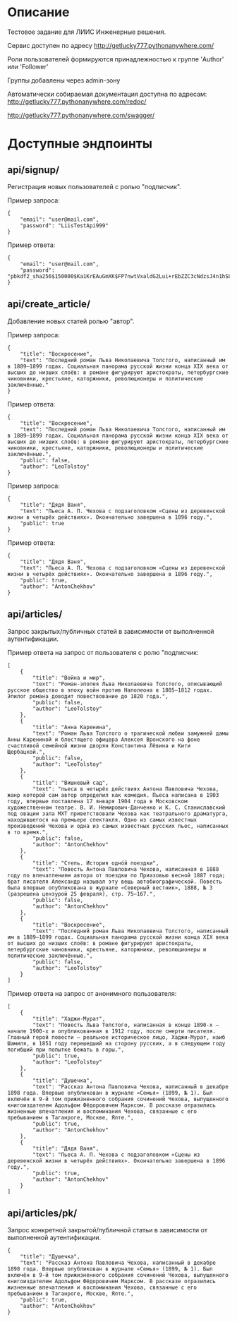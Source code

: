 # Описание

Тестовое задание для ЛИИС Инженерные решения.

Сервис доступен по адресу 
http://getlucky777.pythonanywhere.com/

Роли пользователей формируются принадлежностью к группе 'Author' или 'Follower'

Группы добавлены через admin-зону

Автоматически собираемая документация доступна по адресам:
http://getlucky777.pythonanywhere.com/redoc/

http://getlucky777.pythonanywhere.com/swagger/

# Доступные эндпоинты

## api/signup/ 
Регистрация новых пользователей с ролью "подписчик".

Пример запроса:
```
{
    "email": "user@mail.com",
    "password": "LiisTestApi999"
}
```
Пример ответа:
```
{
    "email": "user@mail.com",
    "password": "pbkdf2_sha256$150000$Ka1KrEAuGmXK$FP7nwtVxaldG2Lui+rEbZZC3cNdzsJ4n1hSLTpK4E2s="
}
```

## api/create_article/
Добавление новых статей ролью "автор".

Пример запроса:
```
{
    "title": "Воскресение",
    "text": "Последний роман Льва Николаевича Толстого, написанный им в 1889—1899 годах. Социальная панорама русской жизни конца XIX века от высших до низших слоёв: в романе фигурируют аристократы, петербургские чиновники, крестьяне, каторжники, революционеры и политические заключённые."
}
```
Пример ответа:
```
{
    "title": "Воскресение",
    "text": "Последний роман Льва Николаевича Толстого, написанный им в 1889—1899 годах. Социальная панорама русской жизни конца XIX века от высших до низших слоёв: в романе фигурируют аристократы, петербургские чиновники, крестьяне, каторжники, революционеры и политические заключённые.",
    "public": false,
    "author": "LeoTolstoy"
}
```

Пример запроса:
```
{
    "title": "Дядя Ваня",
    "text": "Пьеса А. П. Чехова с подзаголовком «Сцены из деревенской жизни в четырёх действиях». Окончательно завершена в 1896 году.",
    "public": true
}
```
Пример ответа:
```
{
    "title": "Дядя Ваня",
    "text": "Пьеса А. П. Чехова с подзаголовком «Сцены из деревенской жизни в четырёх действиях». Окончательно завершена в 1896 году.",
    "public": true,
    "author": "AntonChekhov"
}
```

## api/articles/
Запрос закрытых/публичных статей в зависимости от выполненной аутентификации.

Пример ответа на запрос от пользователя с ролю "подписчик:
```
[
    {
        "title": "Война и мир",
        "text": "Роман-эпопея Льва Николаевича Толстого, описывающий русское общество в эпоху войн против Наполеона в 1805—1812 годах. Эпилог романа доводит повествование до 1820 года.",
        "public": false,
        "author": "LeoTolstoy"
    },
    {
        "title": "Анна Каренина",
        "text": "Роман Льва Толстого о трагической любви замужней дамы Анны Карениной и блестящего офицера Алексея Вронского на фоне счастливой семейной жизни дворян Константина Лёвина и Кити Щербацкой.",
        "public": false,
        "author": "LeoTolstoy"
    },
    {
        "title": "Вишневый сад",
        "text": "пьеса в четырёх действиях Антона Павловича Чехова, жанр которой сам автор определил как комедия. Пьеса написана в 1903 году, впервые поставлена 17 января 1904 года в Московском художественном театре. В. И. Немирович-Данченко и К. С. Станиславский под овации зала МХТ приветствовали Чехова как театрального драматурга, находившегося на премьере спектакля. Одно из самых известных произведений Чехова и одна из самых известных русских пьес, написанных в то время.",
        "public": false,
        "author": "AntonChekhov"
    },
    {
        "title": "Степь. История одно́й поездки",
        "text": "Повесть Антона Павловича Чехова, написанная в 1888 году по впечатлениям автора от поездки по Приазовью весной 1887 года; брат писателя Александр называл эту вещь автобиографической. Повесть была впервые опубликована в журнале «Северный вестник», 1888, № 3 (разрешена цензурой 25 февраля), стр. 75—167.",
        "public": false,
        "author": "AntonChekhov"
    },
    {
        "title": "Воскресение",
        "text": "Последний роман Льва Николаевича Толстого, написанный им в 1889—1899 годах. Социальная панорама русской жизни конца XIX века от высших до низших слоёв: в романе фигурируют аристократы, петербургские чиновники, крестьяне, каторжники, революционеры и политические заключённые.",
        "public": false,
        "author": "LeoTolstoy"
    }
]
```

Пример ответа на запрос от анонимного пользователя:
```
[
    {
        "title": "Хаджи-Мурат",
        "text": "Повесть Льва Толстого, написанная в конце 1890-х — начале 1900-х и опубликованная в 1912 году, после смерти писателя. Главный герой повести — реальное историческое лицо, Хаджи-Мурат, наиб Шамиля, в 1851 году перешедший на сторону русских, а в следующем году погибший при попытке бежать в горы.",
        "public": true,
        "author": "LeoTolstoy"
    },
    {
        "title": "Душечка",
        "text": "Рассказ Антона Павловича Чехова, написанный в декабре 1898 года. Впервые опубликован в журнале «Семья» (1899, № 1). Был включён в 9-й том прижизненного собрания сочинений Чехова, выпущенного книгоиздателем Адольфом Фёдоровичем Марксом. В рассказе отразились жизненные впечатления и воспоминания Чехова, связанные с его пребыванием в Таганроге, Москве, Ялте.",
        "public": true,
        "author": "AntonChekhov"
    },
    {
        "title": "Дядя Ваня",
        "text": "Пьеса А. П. Чехова с подзаголовком «Сцены из деревенской жизни в четырёх действиях». Окончательно завершена в 1896 году.",
        "public": true,
        "author": "AntonChekhov"
    }
]
```

## api/articles/pk/
Запрос конкретной закрытой/публичной статьи в зависимости от выполненной аутентификации.

```
{
    "title": "Душечка",
    "text": "Рассказ Антона Павловича Чехова, написанный в декабре 1898 года. Впервые опубликован в журнале «Семья» (1899, № 1). Был включён в 9-й том прижизненного собрания сочинений Чехова, выпущенного книгоиздателем Адольфом Фёдоровичем Марксом. В рассказе отразились жизненные впечатления и воспоминания Чехова, связанные с его пребыванием в Таганроге, Москве, Ялте.",
    "public": true,
    "author": "AntonChekhov"
}
```
